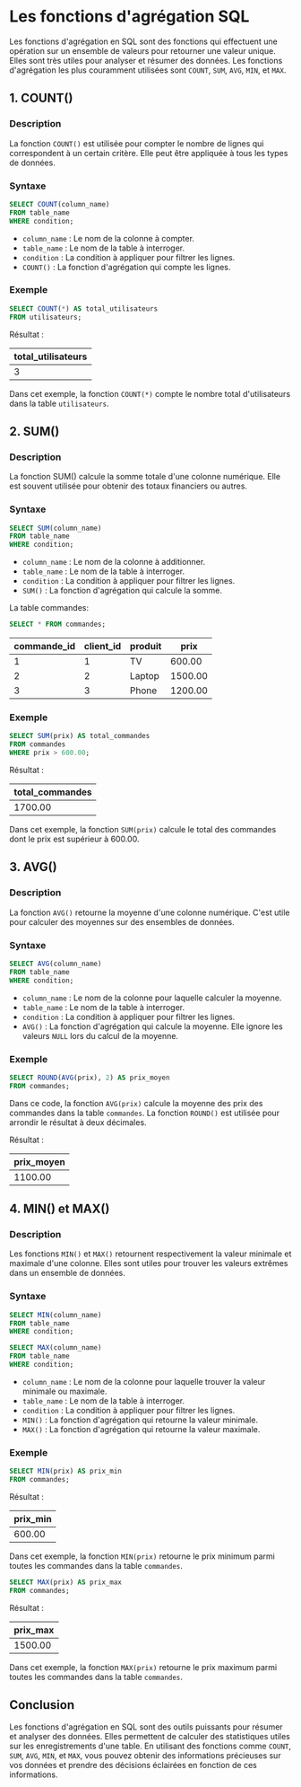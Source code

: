 # Les fonctions d'agrégation SQL

Les fonctions d'agrégation en SQL sont des fonctions qui effectuent une opération sur un ensemble de valeurs pour retourner une valeur unique. Elles sont très utiles pour analyser et résumer des données. Les fonctions d'agrégation les plus couramment utilisées sont `COUNT`, `SUM`, `AVG`, `MIN`, et `MAX`.

## 1. COUNT()

### Description

La fonction `COUNT()` est utilisée pour compter le nombre de lignes qui correspondent à un certain critère. Elle peut être appliquée à tous les types de données.

### Syntaxe

```sql
SELECT COUNT(column_name)
FROM table_name
WHERE condition;
```

- `column_name` : Le nom de la colonne à compter.
- `table_name` : Le nom de la table à interroger.
- `condition` : La condition à appliquer pour filtrer les lignes.
- `COUNT()` : La fonction d'agrégation qui compte les lignes.

### Exemple

```sql
SELECT COUNT(*) AS total_utilisateurs
FROM utilisateurs;
```

Résultat :

| total_utilisateurs |
| --- |
| 3 |

Dans cet exemple, la fonction `COUNT(*)` compte le nombre total d'utilisateurs dans la table `utilisateurs`.

## 2. SUM()

### Description

La fonction SUM() calcule la somme totale d'une colonne numérique. Elle est souvent utilisée pour obtenir des totaux financiers ou autres.

### Syntaxe

```sql
SELECT SUM(column_name)
FROM table_name
WHERE condition;
```

- `column_name` : Le nom de la colonne à additionner.
- `table_name` : Le nom de la table à interroger.
- `condition` : La condition à appliquer pour filtrer les lignes.
- `SUM()` : La fonction d'agrégation qui calcule la somme.

La table commandes:

```sql
SELECT * FROM commandes;
```

| commande_id | client_id | produit | prix    |
|-------------|-----------|---------|---------|
| 1           | 1         | TV      | 600.00  |
| 2           | 2         | Laptop  | 1500.00 |
| 3           | 3         | Phone   | 1200.00 |

### Exemple

```sql
SELECT SUM(prix) AS total_commandes
FROM commandes
WHERE prix > 600.00;
```

Résultat :

| total_commandes   |
|-------------------|
| 1700.00           |


Dans cet exemple, la fonction `SUM(prix)` calcule le total des commandes dont le prix est supérieur à 600.00.

## 3. AVG()

### Description

La fonction `AVG()` retourne la moyenne d'une colonne numérique. C'est utile pour calculer des moyennes sur des ensembles de données.

### Syntaxe

```sql
SELECT AVG(column_name)
FROM table_name
WHERE condition;
```

- `column_name` : Le nom de la colonne pour laquelle calculer la moyenne.
- `table_name` : Le nom de la table à interroger.
- `condition` : La condition à appliquer pour filtrer les lignes.
- `AVG()` : La fonction d'agrégation qui calcule la moyenne. Elle ignore les valeurs `NULL` lors du calcul de la moyenne.

### Exemple

```sql
SELECT ROUND(AVG(prix), 2) AS prix_moyen
FROM commandes;
```

Dans ce code, la fonction `AVG(prix)` calcule la moyenne des prix des commandes dans la table `commandes`. La fonction `ROUND()` est utilisée pour arrondir le résultat à deux décimales.

Résultat :

| prix_moyen |
|------------|
| 1100.00    |

## 4. MIN() et MAX()

### Description

Les fonctions `MIN()` et `MAX()` retournent respectivement la valeur minimale et maximale d'une colonne. Elles sont utiles pour trouver les valeurs extrêmes dans un ensemble de données.

### Syntaxe

```sql
SELECT MIN(column_name)
FROM table_name
WHERE condition;
```

```sql
SELECT MAX(column_name)
FROM table_name
WHERE condition;
```

- `column_name` : Le nom de la colonne pour laquelle trouver la valeur minimale ou maximale.
- `table_name` : Le nom de la table à interroger.
- `condition` : La condition à appliquer pour filtrer les lignes.
- `MIN()` : La fonction d'agrégation qui retourne la valeur minimale.
- `MAX()` : La fonction d'agrégation qui retourne la valeur maximale.

### Exemple

```sql
SELECT MIN(prix) AS prix_min
FROM commandes;
```

Résultat :

| prix_min |
|----------|
| 600.00   |

Dans cet exemple, la fonction `MIN(prix)` retourne le prix minimum parmi toutes les commandes dans la table `commandes`.

```sql
SELECT MAX(prix) AS prix_max
FROM commandes;
```

Résultat :

| prix_max |
|----------|
| 1500.00  |

Dans cet exemple, la fonction `MAX(prix)` retourne le prix maximum parmi toutes les commandes dans la table `commandes`.

## Conclusion

Les fonctions d'agrégation en SQL sont des outils puissants pour résumer et analyser des données. Elles permettent de calculer des statistiques utiles sur les enregistrements d'une table. En utilisant des fonctions comme `COUNT`, `SUM`, `AVG`, `MIN`, et `MAX`, vous pouvez obtenir des informations précieuses sur vos données et prendre des décisions éclairées en fonction de ces informations.

